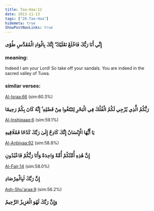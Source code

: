 ```yaml
---
title: Taa-Haa:12
date: 2013-11-13
tags: ["20.Taa-Haa"]
hidemeta: true 
ShowPostNavLinks: true 
---
```

### إِنِّي أَنَا رَبُّكَ فَاخْلَعْ نَعْلَيْكَ ۖ إِنَّكَ بِالْوَادِ الْمُقَدَّسِ طُوًى
### meaning: 
Indeed I am your Lord! So take off your sandals. You are indeed in the sacred valley of Tuwa.
### similar verses: 

[Al-Israa:66](/17/66) (sim:60.3%)

### رَبُّكُمُ الَّذِي يُزْجِي لَكُمُ الْفُلْكَ فِي الْبَحْرِ لِتَبْتَغُوا مِنْ فَضْلِهِ ۚ إِنَّهُ كَانَ بِكُمْ رَحِيمًا

[Al-Inshiqaaq:6](/84/6) (sim:59.1%)

### يَا أَيُّهَا الْإِنْسَانُ إِنَّكَ كَادِحٌ إِلَىٰ رَبِّكَ كَدْحًا فَمُلَاقِيهِ

[Al-Anbiyaa:92](/21/92) (sim:58.8%)

### إِنَّ هَٰذِهِ أُمَّتُكُمْ أُمَّةً وَاحِدَةً وَأَنَا رَبُّكُمْ فَاعْبُدُونِ

[Al-Fajr:14](/89/14) (sim:58.0%)

### إِنَّ رَبَّكَ لَبِالْمِرْصَادِ

[Ash-Shu'araa:9](/26/9) (sim:56.2%)

### وَإِنَّ رَبَّكَ لَهُوَ الْعَزِيزُ الرَّحِيمُ
